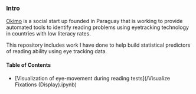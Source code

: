 ### Intro

[Okimo](http://www.okimo.co/) is a social start up founded in Paraguay that is working to provide automated tools to identify reading problems using eyetracking technology in countries with low literacy rates.



This repository includes work I have done to help build statistical predictors of reading ability using eye tracking data.



#### Table of Contents



* [Visualization of eye-movement during reading tests](/Visualize Fixations \(Display\).ipynb)

  

  



